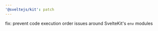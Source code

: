 ```yaml
---
'@sveltejs/kit': patch
---
```


fix: prevent code execution order issues around SvelteKit's `env` modules
